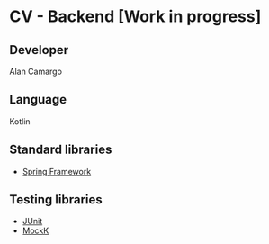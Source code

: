 # CV - Backend \[Work in progress]

## Developer
Alan Camargo

## Language
Kotlin

## Standard libraries
- [Spring Framework](https://spring.io/)

## Testing libraries
- [JUnit](https://junit.org/junit5/)
- [MockK](https://mockk.io/)